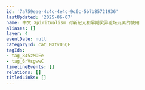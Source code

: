 ```yaml
---
id: '7a759eae-4c4c-4e4c-9c6c-5b7b85721936'
lastUpdated: '2025-06-07'
name: 中文 Xpiritualism 对新纪元和早期灵异论坛元素的使用
aliases: []
layer: 4
eventDate: null
categoryId: cat_MXtv05QF
tagIds:
- tag_845zMOEe
- tag_6rVsgwwC
timelineEvents: []
relations: []
titledLinks: []
---
```


